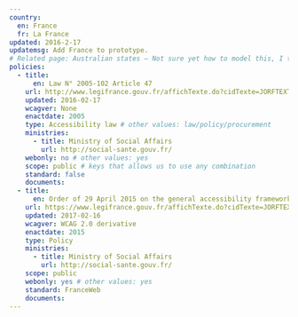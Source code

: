 ```yaml
---
country:
  en: France
  fr: La France
updated: 2016-2-17
updatemsg: Add France to prototype.
# Related page: Australian states – Not sure yet how to model this, I tend to not have this
policies:
  - title:  
      en: Law N° 2005-102 Article 47
    url: http://www.legifrance.gouv.fr/affichTexte.do?cidTexte=JORFTEXT000000809647&dateTexte=
    updated: 2016-02-17
    wcagver: None
    enactdate: 2005
    type: Accessibility law # other values: law/policy/procurement
    ministries:
      - title: Ministry of Social Affairs
        url: http://social-sante.gouv.fr/
    webonly: no # other values: yes
    scope: public # keys that allows us to use any combination
    standard: false
    documents:
  - title:  
      en: Order of 29 April 2015 on the general accessibility framework for public administrations
    url: https://www.legifrance.gouv.fr/affichTexte.do?cidTexte=JORFTEXT000030540064&dateTexte=&categorieLien=id
    updated: 2017-02-16
    wcagver: WCAG 2.0 derivative
    enactdate: 2015
    type: Policy
    ministries:
      - title: Ministry of Social Affairs
        url: http://social-sante.gouv.fr/
    scope: public
    webonly: yes # other values: yes
    standard: FranceWeb
    documents:
---
```

